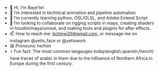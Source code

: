 - 👋 Hi, I’m Baye'te!
- 👀 I’m interested in technical animation and pipeline automation
- 🌱 I’m currently learning python, OSL/GLSL, and Adobe Extend Script
- 💞️ I’m looking to collaborate on rigging scripts in maya, creating shaders in houdini/maya/unreal, and making tools and plugins for after effects.
- 📫 How to reach me: bchinw20@gmail.com, or message me on instagram @yetis_face or @yetiswork
- 😄 Pronouns: he/him
- ⚡ Fun fact: The most common langauges today(english,spanish,french) have traces of arabic in them due to the influence of Northern Africa in Europe during the first century.

<!---
bchinw20/bchinw20 is a ✨ special ✨ repository because its `README.md` (this file) appears on your GitHub profile.
You can click the Preview link to take a look at your changes.
--->

